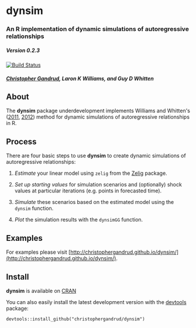 dynsim
======

### An R implementation of dynamic simulations of autoregressive relationships

##### Version 0.2.3

[![Build Status](https://travis-ci.org/christophergandrud/dynsim.png)](https://travis-ci.org/christophergandrud/dynsim)

##### [Christopher Gandrud](http://christophergandrud.blogspot.com/p/biocontact.html), Laron K Williams, and Guy D Whitten

## About 

The **dynsim** package underdevelopment implements Williams and Whitten's ([2011](http://www.stata-journal.com/article.html?article=st0242), [2012](http://web.missouri.edu/~williamslaro/Williams%20and%20Whitten%202012.pdf)) method for dynamic simulations of autoregressive relationships in R.

## Process 

There are four basic steps to use **dynsim** to create dynamic simulations of autoregressive relationships:

1. *Estimate* your linear model using `zelig` from the [Zelig](http://gking.harvard.edu/zelig) package.

2. *Set up starting values* for simulation scenarios and (optionally) shock values at particular iterations (e.g. points in forecasted time).

3. *Simulate* these scenarios based on the estimated model using the `dynsim` function.

4. *Plot* the simulation results with the `dynsimGG` function.

## Examples 

For examples please visit [http://christophergandrud.github.io/dynsim/](http://christophergandrud.github.io/dynsim/).

## Install

**dynsim** is available on [CRAN](http://cran.r-project.org/web/packages/dynsim/index.html)

You can also easily install the latest development version with the [devtools](http://cran.r-project.org/web/packages/devtools/index.html) package:

```{S}
devtools::install_github("christophergandrud/dynsim")
```
